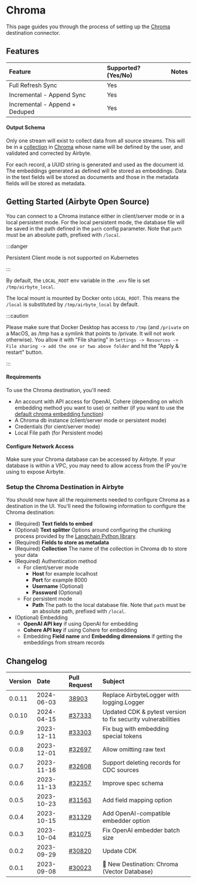 # Chroma

This page guides you through the process of setting up the [Chroma](https://docs.trychroma.com/?lang=py) destination connector.

## Features

| Feature                        | Supported?\(Yes/No\) | Notes |
| :----------------------------- | :------------------- | :---- |
| Full Refresh Sync              | Yes                  |       |
| Incremental - Append Sync      | Yes                  |       |
| Incremental - Append + Deduped | Yes                  |       |

#### Output Schema

Only one stream will exist to collect data from all source streams. This will be in a [collection](https://docs.trychroma.com/usage-guide#using-collections) in [Chroma](https://docs.trychroma.com/?lang=py) whose name will be defined by the user, and validated and corrected by Airbyte.

For each record, a UUID string is generated and used as the document id. The embeddings generated as defined will be stored as embeddings. Data in the text fields will be stored as documents and those in the metadata fields will be stored as metadata.

## Getting Started \(Airbyte Open Source\)

You can connect to a Chroma instance either in client/server mode or in a local persistent mode. For the local persistent mode, the database file will be saved in the path defined in the `path` config parameter. Note that `path` must be an absolute path, prefixed with `/local`.

:::danger

Persistent Client mode is not supported on Kubernetes

:::

By default, the `LOCAL_ROOT` env variable in the `.env` file is set `/tmp/airbyte_local`.

The local mount is mounted by Docker onto `LOCAL_ROOT`. This means the `/local` is substituted by `/tmp/airbyte_local` by default.

:::caution

Please make sure that Docker Desktop has access to `/tmp` (and `/private` on a MacOS, as /tmp has a symlink that points to /private. It will not work otherwise). You allow it with "File sharing" in `Settings -> Resources -> File sharing -> add the one or two above folder` and hit the "Apply & restart" button.

:::

#### Requirements

To use the Chroma destination, you'll need:

- An account with API access for OpenAI, Cohere (depending on which embedding method you want to use) or neither (if you want to use the [default chroma embedding function](https://docs.trychroma.com/embeddings#default-all-minilm-l6-v2))
- A Chroma db instance (client/server mode or persistent mode)
- Credentials (for cient/server mode)
- Local File path (for Persistent mode)

#### Configure Network Access

Make sure your Chroma database can be accessed by Airbyte. If your database is within a VPC, you may need to allow access from the IP you're using to expose Airbyte.

### Setup the Chroma Destination in Airbyte

You should now have all the requirements needed to configure Chroma as a destination in the UI. You'll need the following information to configure the Chroma destination:

- (Required) **Text fields to embed**
- (Optional) **Text splitter** Options around configuring the chunking process provided by the [Langchain Python library](https://python.langchain.com/docs/get_started/introduction).
- (Required) **Fields to store as metadata**
- (Required) **Collection** The name of the collection in Chroma db to store your data
- (Required) Authentication method
  - For client/server mode
    - **Host** for example localhost
    - **Port** for example 8000
    - **Username** (Optional)
    - **Password** (Optional)
  - For persistent mode
    - **Path** The path to the local database file. Note that `path` must be an absolute path, prefixed with `/local`.
- (Optional) Embedding
  - **OpenAI API key** if using OpenAI for embedding
  - **Cohere API key** if using Cohere for embedding
  - Embedding **Field name** and **Embedding dimensions** if getting the embeddings from stream records

## Changelog

| Version | Date       | Pull Request                                              | Subject                                                      |
| :------ | :--------- | :-------------------------------------------------------- | :----------------------------------------------------------- |
| 0.0.11 | 2024-06-03 | [38903](https://github.com/airbytehq/airbyte/pull/38903) | Replace AirbyteLogger with logging.Logger |
| 0.0.10  | 2024-04-15 | [#37333](https://github.com/airbytehq/airbyte/pull/37333) | Updated CDK & pytest version to fix security vulnerabilities |
| 0.0.9   | 2023-12-11 | [#33303](https://github.com/airbytehq/airbyte/pull/33303) | Fix bug with embedding special tokens                        |
| 0.0.8   | 2023-12-01 | [#32697](https://github.com/airbytehq/airbyte/pull/32697) | Allow omitting raw text                                      |
| 0.0.7   | 2023-11-16 | [#32608](https://github.com/airbytehq/airbyte/pull/32608) | Support deleting records for CDC sources                     |
| 0.0.6   | 2023-11-13 | [#32357](https://github.com/airbytehq/airbyte/pull/32357) | Improve spec schema                                          |
| 0.0.5   | 2023-10-23 | [#31563](https://github.com/airbytehq/airbyte/pull/31563) | Add field mapping option                                     |
| 0.0.4   | 2023-10-15 | [#31329](https://github.com/airbytehq/airbyte/pull/31329) | Add OpenAI-compatible embedder option                        |
| 0.0.3   | 2023-10-04 | [#31075](https://github.com/airbytehq/airbyte/pull/31075) | Fix OpenAI embedder batch size                               |
| 0.0.2   | 2023-09-29 | [#30820](https://github.com/airbytehq/airbyte/pull/30820) | Update CDK                                                   |
| 0.0.1   | 2023-09-08 | [#30023](https://github.com/airbytehq/airbyte/pull/30023) | 🎉 New Destination: Chroma (Vector Database)                 |

